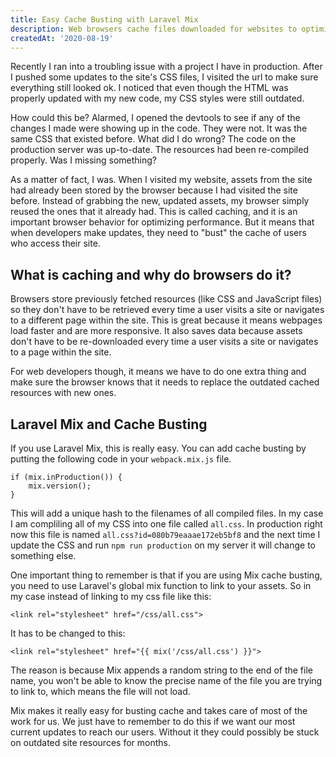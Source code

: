 ```yaml
---
title: Easy Cache Busting with Laravel Mix
description: Web browsers cache files downloaded for websites to optimize performance. This is great for using the web but it means updated files may be blocked from reaching users. We can use Laravel Mix to easily bust the cache and force the browser to download the most current versions of our assets.
createdAt: '2020-08-19'
---
```


Recently I ran into a troubling issue with a project I have in production. After I pushed some updates to the site's CSS files, I visited the url to make sure everything still looked ok. I noticed that even though the HTML was properly updated with my new code, my CSS styles were still outdated.

How could this be? Alarmed, I opened the devtools to see if any of the changes I made were showing up in the code. They were not. It was the same CSS that existed before. What did I do wrong? The code on the production server was up-to-date. The resources had been re-compiled properly. Was I missing something?

As a matter of fact, I was. When I visited my website, assets from the site had already been stored by the browser because I had visited the site before. Instead of grabbing the new, updated assets, my browser simply reused the ones that it already had. This is called caching, and it is an important browser behavior for optimizing performance. But it means that when developers make updates, they need to "bust" the cache of users who access their site.

## What is caching and why do browsers do it?

Browsers store previously fetched resources (like CSS and JavaScript files) so they don't have to be retrieved every time a user visits a site or navigates to a different page within the site. This is great because it means webpages load faster and are more responsive. It also saves data because assets don't have to be re-downloaded every time a user visits a site or navigates to a page within the site.

For web developers though, it means we have to do one extra thing and make sure the browser knows that it needs to replace the outdated cached resources with new ones.

## Laravel Mix and Cache Busting

If you use Laravel Mix, this is really easy. You can add cache busting by putting the following code in your `webpack.mix.js` file.

```
if (mix.inProduction()) {
    mix.version();
}
```

This will add a unique hash to the filenames of all compiled files. In my case I am compliling all of my CSS into one file called `all.css`. In production right now this file is named `all.css?id=080b79eaaae172eb5bf8` and the next time I update the CSS and run `npm run production` on my server it will change to something else.

One important thing to remember is that if you are using Mix cache busting, you need to use Laravel's global mix function to link to your assets. So in my case instead of linking to my css file like this:

```
<link rel="stylesheet" href="/css/all.css">
```

It has to be changed to this:

```
<link rel="stylesheet" href="{{ mix('/css/all.css') }}">
```

The reason is because Mix appends a random string to the end of the file name, you won't be able to know the precise name of the file you are trying to link to, which means the file will not load.

Mix makes it really easy for busting cache and takes care of most of the work for us. We just have to remember to do this if we want our most current updates to reach our users. Without it they could possibly be stuck on outdated site resources for months.

